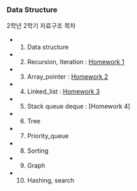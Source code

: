 
### Data Structure

2학년 2학기 자료구조 목차

- 1. Data structure
- 2. Recursion, Iteration : [Homework 1](https://github.com/flowersayo/2-2/tree/main/%EC%9E%90%EB%A3%8C%EA%B5%AC%EC%A1%B0/2.%20Recursion%2C%20Iteration)
- 3. Array_pointer : [Homework 2](https://github.com/flowersayo/2-2/tree/main/%EC%9E%90%EB%A3%8C%EA%B5%AC%EC%A1%B0/3.%20Array%20Pointer)
- 4. Linked_list  : [Homework 3](https://github.com/flowersayo/2-2/tree/main/%EC%9E%90%EB%A3%8C%EA%B5%AC%EC%A1%B0/4.%20Linkedlist)
- 5. Stack queue deque : [Homework 4]
- 6. Tree
- 7. Priority_queue 
- 8. Sorting
- 9. Graph
- 10. Hashing, search



